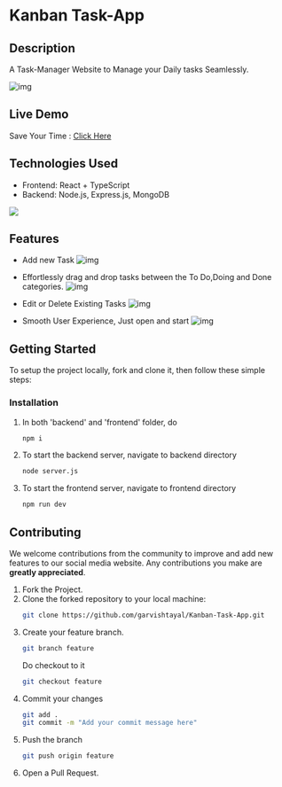 # Kanban Task-App

## Description
A Task-Manager Website to Manage your Daily tasks Seamlessly.

![img](https://i.ibb.co/w4HSc9F/task-1.png)

## Live Demo
Save Your Time  : <a href="https://kanban-taskapp.netlify.app/" target="blank"> Click Here</a>

## Technologies Used

- Frontend: React + TypeScript
- Backend: Node.js, Express.js, MongoDB
  
![](https://skillicons.dev/icons?i=react,typescript,javascript,nodejs,expressjs,mongodb)

## Features

- Add new Task
![img](https://i.ibb.co/GCJSV6M/task-2.png)

- Effortlessly drag and drop tasks between the To Do,Doing and Done categories.
![img](https://i.ibb.co/ScBbVbM/task-3-1.png)

- Edit or Delete Existing Tasks
![img](https://i.ibb.co/7JHfbD8/task-4.png)

- Smooth User Experience, Just open and start
![img](https://i.ibb.co/RT6QwBY/task-3-2.png)

## Getting Started
To setup the project locally, fork and clone it, then follow these simple steps:

### Installation
  1. In both 'backend' and 'frontend' folder, do
      ```sh
     npm i
      ```
  2. To start the backend server, navigate to backend directory
      ```sh
     node server.js
      ```
  3. To start the frontend server, navigate to frontend directory
       ```sh
     npm run dev
      ```

## Contributing
We welcome contributions from the community to improve and add new features to our social media website.
Any contributions you make are **greatly appreciated**.

  1. Fork the Project.
  2. Clone the forked repository to your local machine:
     ```sh
     git clone https://github.com/garvishtayal/Kanban-Task-App.git
     ```
  3. Create your feature branch.
     ```sh
     git branch feature
     ```
     Do checkout to it
     ```sh
     git checkout feature
     ```
  4. Commit your changes
     ```sh
     git add .
     git commit -m "Add your commit message here"
     ```
  5. Push the branch
     ```sh
     git push origin feature
     ```
  6. Open a Pull Request.

